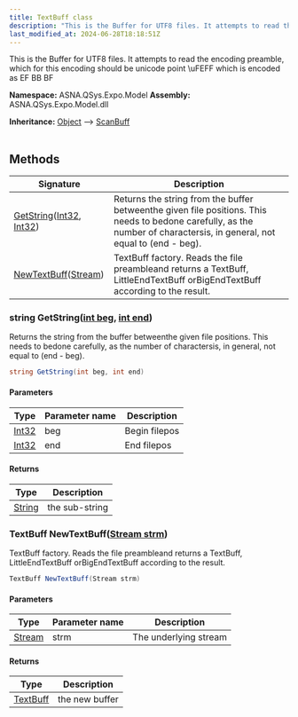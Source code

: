```yaml
---
title: TextBuff class
description: "This is the Buffer for UTF8 files. It attempts to read the encoding preamble, which for  this encoding should be unicode point \uFEFF which is  encode"
last_modified_at: 2024-06-28T18:18:51Z
---
```


This is the Buffer for UTF8 files.
It attempts to read the encoding preamble, which for 
this encoding should be unicode point \uFEFF which is 
encoded as EF BB BF

**Namespace:** ASNA.QSys.Expo.Model
**Assembly:** ASNA.QSys.Expo.Model.dll

**Inheritance:** [Object](https://docs.microsoft.com/en-us/dotnet/api/system.object) --> [ScanBuff](/reference/expo/qsys-expo-model/scan-buff.html)
<br>
<br>

## Methods

| Signature | Description |
| --- | --- |
| [GetString](#string-getstringint-beg-int-end)([Int32](https://docs.microsoft.com/en-us/dotnet/api/system.int32), [Int32](https://docs.microsoft.com/en-us/dotnet/api/system.int32)) | Returns the string from the buffer betweenthe given file positions.  This needs to bedone carefully, as the number of charactersis, in general, not equal to (end - beg).
| [NewTextBuff](#textbuff-newtextbuffstream-strm)([Stream](https://learn.microsoft.com/en-us/dotnet/api/system.io.stream?view=net-8.0)) | TextBuff factory.  Reads the file preambleand returns a TextBuff, LittleEndTextBuff orBigEndTextBuff according to the result.

### string GetString([int beg](https://learn.microsoft.com/en-us/dotnet/csharp/language-reference/builtin-types/integral-numeric-types), [int end](https://learn.microsoft.com/en-us/dotnet/csharp/language-reference/builtin-types/integral-numeric-types))

Returns the string from the buffer betweenthe given file positions.  This needs to bedone carefully, as the number of charactersis, in general, not equal to (end - beg).

```cs
string GetString(int beg, int end)
```

#### Parameters

| Type | Parameter name | Description
| --- | --- | ---
| [Int32](https://docs.microsoft.com/en-us/dotnet/api/system.int32) | beg | Begin filepos
| [Int32](https://docs.microsoft.com/en-us/dotnet/api/system.int32) | end | End filepos

#### Returns

| Type | Description
| --- | ---
| [String](https://docs.microsoft.com/en-us/dotnet/api/system.string) | the sub-string

### TextBuff NewTextBuff([Stream strm](https://learn.microsoft.com/en-us/dotnet/api/system.io.stream?view=net-8.0))

TextBuff factory.  Reads the file preambleand returns a TextBuff, LittleEndTextBuff orBigEndTextBuff according to the result.

```cs
TextBuff NewTextBuff(Stream strm)
```

#### Parameters

| Type | Parameter name | Description
| --- | --- | ---
| [Stream](https://learn.microsoft.com/en-us/dotnet/api/system.io.stream?view=net-8.0) | strm | The underlying stream

#### Returns

| Type | Description
| --- | ---
| [TextBuff](/reference/expo/qsys-expo-model/text-buff.html) | the new buffer
